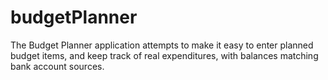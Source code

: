 # budgetPlanner

The Budget Planner application attempts to make it easy to enter planned budget items, and keep track of real expenditures, with balances matching bank account sources.
